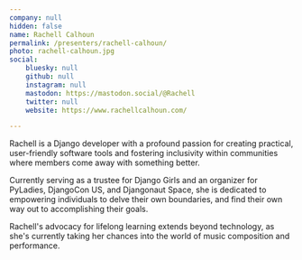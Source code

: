 ```yaml
---
company: null
hidden: false
name: Rachell Calhoun
permalink: /presenters/rachell-calhoun/
photo: rachell-calhoun.jpg
social:
    bluesky: null
    github: null
    instagram: null
    mastodon: https://mastodon.social/@Rachell
    twitter: null
    website: https://www.rachellcalhoun.com/

---
```


Rachell is a Django developer with a profound passion for creating practical, user-friendly software tools and fostering inclusivity within communities where members come away with something better.

Currently serving as a trustee for Django Girls and an organizer for PyLadies, DjangoCon US, and Djangonaut Space, she is dedicated to empowering individuals to delve their own boundaries, and find their own way out to accomplishing their goals.

Rachell's advocacy for lifelong learning extends beyond technology, as she's currently taking her chances into the world of music composition and performance.
